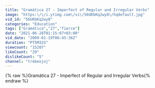 ```yaml
---
title: "Gramática 27 - Imperfect of Regular and Irregular Verbs"
image: "https:\/\/i.ytimg.com\/vi\/56UKbKq2wy8\/hqdefault.jpg"
vid_id: "56UKbKq2wy8"
categories: "Education"
tags: ["Gramática","27","fierce"]
date: "2021-06-28T01:15:07+03:00"
vid_date: "2009-01-19T06:45:36Z"
duration: "PT5M32S"
viewcount: "15207"
likeCount: "29"
dislikeCount: "5"
channel: "trebeojoj"
---
```

{% raw %}Gramática 27 - Imperfect of Regular and Irregular Verbs{% endraw %}
